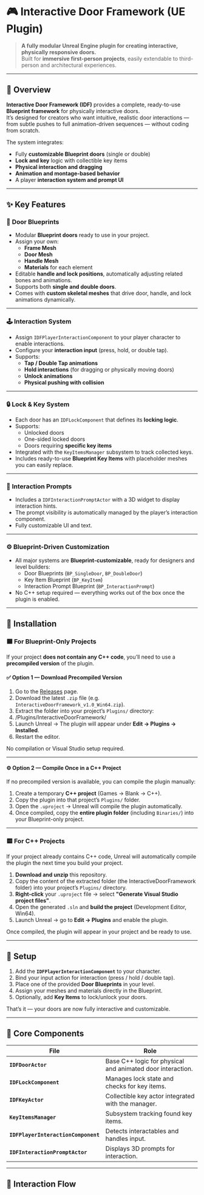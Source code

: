 # 🎮 Interactive Door Framework (UE Plugin)

> **A fully modular Unreal Engine plugin for creating interactive, physically responsive doors.**  
> Built for **immersive first-person projects**, easily extendable to third-person and architectural experiences.

---

## 🧩 Overview

**Interactive Door Framework (IDF)** provides a complete, ready-to-use **Blueprint framework** for physically interactive doors.  
It’s designed for creators who want intuitive, realistic door interactions — from subtle pushes to full animation-driven sequences — without coding from scratch.

The system integrates:
- Fully **customizable Blueprint doors** (single or double)
- **Lock and key** logic with collectible key items
- **Physical interaction and dragging**
- **Animation and montage-based behavior**
- A player **interaction system and prompt UI**

---

## ✨ Key Features

### 🚪 **Door Blueprints**
- Modular **Blueprint doors** ready to use in your project.  
- Assign your own:
  - **Frame Mesh**
  - **Door Mesh**
  - **Handle Mesh**
  - **Materials** for each element
- Editable **handle and lock positions**, automatically adjusting related bones and animations.
- Supports both **single and double doors**.
- Comes with **custom skeletal meshes** that drive door, handle, and lock animations dynamically.

---

### 🕹 **Interaction System**
- Assign `IDFPlayerInteractionComponent` to your player character to enable interactions.  
- Configure your **interaction input** (press, hold, or double tap).  
- Supports:
  - **Tap / Double Tap animations**
  - **Hold interactions** (for dragging or physically moving doors)
  - **Unlock animations**
  - **Physical pushing with collision**

---

### 🔒 **Lock & Key System**
- Each door has an `IDFLockComponent` that defines its **locking logic**.
- Supports:
  - Unlocked doors
  - One-sided locked doors
  - Doors requiring **specific key items**
- Integrated with the `KeyItemsManager` subsystem to track collected keys.
- Includes ready-to-use **Blueprint Key Items** with placeholder meshes you can easily replace.

---

### 💬 **Interaction Prompts**
- Includes a `IDFInteractionPromptActor` with a 3D widget to display interaction hints.
- The prompt visibility is automatically managed by the player’s interaction component.
- Fully customizable UI and text.

---

### ⚙️ **Blueprint-Driven Customization**
- All major systems are **Blueprint-customizable**, ready for designers and level builders:
  - Door Blueprints (`BP_SingleDoor`, `BP_DoubleDoor`)
  - Key Item Blueprint (`BP_KeyItem`)
  - Interaction Prompt Blueprint (`BP_InteractionPrompt`)
- No C++ setup required — everything works out of the box once the plugin is enabled.

---


## 🚀 Installation

### 🟦 For Blueprint-Only Projects

If your project **does not contain any C++ code**, you’ll need to use a **precompiled version** of the plugin.

#### ✅ Option 1 — Download Precompiled Version
1. Go to the [Releases](https://github.com/LoreArk/UE-InteractiveDoorFramework/releases) page.
2. Download the latest `.zip` file (e.g. `InteractiveDoorFramework_v1.0_Win64.zip`).
3. Extract the folder into your project’s `Plugins/` directory:
4. <YourProject>/Plugins/InteractiveDoorFramework/
5. Launch Unreal → The plugin will appear under **Edit → Plugins → Installed**.
6. Restart the editor.

No compilation or Visual Studio setup required.

---

#### ⚙️ Option 2 — Compile Once in a C++ Project
If no precompiled version is available, you can compile the plugin manually:

1. Create a temporary **C++ project** (Games → Blank → C++).
2. Copy the plugin into that project’s `Plugins/` folder.
3. Open the `.uproject` → Unreal will compile the plugin automatically.
4. Once compiled, copy the **entire plugin folder** (including `Binaries/`) into your Blueprint-only project.

---
### 🟨 For C++ Projects

If your project already contains C++ code, Unreal will automatically compile the plugin the next time you build your project.

1. **Download and unzip** this repository.  
2. Copy the content of the extracted folder (the InteractiveDoorFramework folder) into your project’s `Plugins/` directory.
3. **Right-click** your `.uproject` file → select **"Generate Visual Studio project files"**.  
4. Open the generated `.sln` and **build the project** (Development Editor, Win64).  
5. Launch Unreal → go to **Edit → Plugins** and enable the plugin.  

Once compiled, the plugin will appear in your project and be ready to use.

---

## 🧪 Setup

1. Add the **`IDFPlayerInteractionComponent`** to your character.  
2. Bind your input action for interaction (press / hold / double tap).  
3. Place one of the provided **Door Blueprints** in your level.  
4. Assign your meshes and materials directly in the Blueprint.  
5. Optionally, add **Key Items** to lock/unlock your doors.

That’s it — your doors are now fully interactive and customizable.

---

## 🧠 Core Components

| File | Role |
|------|------|
| **`IDFDoorActor`** | Base C++ logic for physical and animated door interaction. |
| **`IDFLockComponent`** | Manages lock state and checks for key items. |
| **`IDFKeyActor`** | Collectible key actor integrated with the manager. |
| **`KeyItemsManager`** | Subsystem tracking found key items. |
| **`IDFPlayerInteractionComponent`** | Detects interactables and handles input. |
| **`IDFInteractionPromptActor`** | Displays 3D prompts for interaction. |

---

## 🧪 Interaction Flow


